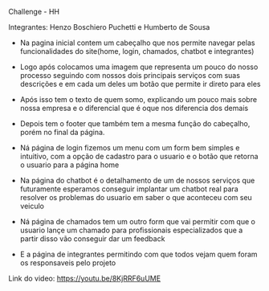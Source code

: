 Challenge - HH

Integrantes: Henzo Boschiero Puchetti e Humberto de Sousa

- Na pagina inicial contem um cabeçalho que nos permite navegar pelas funcionalidades do site(home, login, chamados, chatbot e integrantes)

- Logo após colocamos uma imagem que representa um pouco do nosso processo seguindo com nossos dois principais serviços com suas descrições e em cada um deles um botão que permite ir direto para eles

- Após isso tem o texto de quem somo, explicando um pouco mais sobre nossa empresa e o diferencial que é oque nos diferencia dos demais

- Depois tem o footer que também tem a mesma função do cabeçalho, porém no final da página.

- Ná página de login fizemos um menu com um form bem simples e intuitivo, com a opção de cadastro para o usuario e o botão que retorna o usuario para a página home

- Na página do chatbot é o detalhamento de um de nossos serviços que futuramente esperamos conseguir implantar um chatbot real para resolver os problemas do usuario em saber o que aconteceu com seu veiculo

- Ná página de chamados tem um outro form que vai permitir com que o usuario lançe um chamado para profissionais especializados que a partir disso vão conseguir dar um feedback

- E a página de integrantes permitindo com que todos vejam quem foram os responsaveis pelo projeto

Link do video:
https://youtu.be/8KjRRF6uUME
